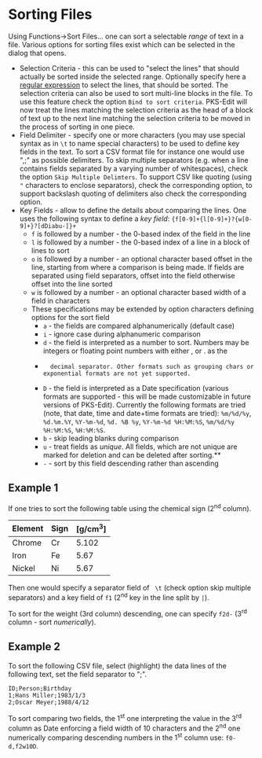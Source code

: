 # Sorting Files

Using Functions->Sort Files... one can sort a selectable *range* of text in a file. Various options for sorting files exist which 
can be selected in the dialog that opens.

- Selection Criteria - this can be used to "select the lines" that should actually be sorted inside the selected range. Optionally specify here a 
  [regular expression](#regular-expressions) to select the lines, that should be sorted. The selection criteria can also be used to sort multi-line blocks
  in the file. To use this feature check the option `Bind to sort criteria`. PKS-Edit will now treat the lines matching the selection criteria as the head
  of a block of text up to the next line matching the selection criteria to be moved in the process of sorting in one piece.
- Field Delimiter - specify one or more characters (you may use special syntax as in `\t` to name special characters) to be used to define key fields
  in the text. To sort a CSV format file for instance one would use ",;" as possible delimiters. To skip multiple separators (e.g. when a line contains fields
  separated by a varying number of whitespaces), check the option `Skip Multiple Delimters`. To support CSV like quoting (using `"` characters to enclose
  separators), check the corresponding option, to support backslash quoting of delimiters also check the corresponding option.
- Key Fields - allow to define the details about comparing the lines. One uses the following syntax to define a *key field*: `{f[0-9]+{l[0-9]+}?{w[0-9]+}?[dDiabu-]}+`
  - `f` is followed by a number - the 0-based index of the field in the line
  - `l` is followed by a number - the 0-based index of a line in a block of lines to sort
  - `o` is followed by a number - an optional character based offset in the line, starting from where a comparison is being made. If fields 
     are separated using field separators, offset into the field otherwise offset into the line sorted
  - `w` is followed by a number - an optional character based width of a field in characters
  - These specifications may be extended by option characters defining options for the sort field
    - `a` - the fields are compared alphanumerically (default case)
    - `i` - ignore case during alphanumeric comparison
    - `d` - the field is interpreted as a number to sort. Numbers may be integers or floating point numbers with either , or . as the
    -       decimal separator. Other formats such as grouping chars or exponential formats are not yet supported.
    - `D` - the field is interpreted as a Date specification (various formats are supported - this will be made customizable in future versions of PKS-Edit).
            Currently the following formats are tried (note, that date, time and date+time formats are tried): `%m/%d/%y`, `%d.%m.%Y`,
	        `%Y-%m-%d`, `%d. %B %y`, `%Y-%m-%d %H:%M:%S`, `%m/%d/%y %H:%M:%S`, `%H:%M:%S`. 
    - `b` - skip leading blanks during comparison
    - `u` - treat fields as *unique*. All fields, which are not unique are marked for deletion and can be deleted after sorting.**
    - `-` - sort by this field descending rather than ascending

## Example 1

If one tries to sort the following table using the chemical sign (2<sup>nd</sup> column).

Element|Sign|\[g/cm<sup>3</sup>]
-------|----|-----
Chrome|Cr|5.102 
Iron|Fe|5.67 
Nickel|Ni|5.67

Then one would specify a separator field of ` \t` (check option skip multiple separators) and a key field of `f1` (2<sup>nd</sup> key in the line split by `|`).

To sort for the weight (3rd column) descending, one can specify `f2d-` (3<sup>rd</sup> column - sort *numerically*).

## Example 2

To sort the following CSV file, select \(highlight) the data lines of the following text, set the field separator to ";".

```csv
ID;Person;Birthday
1;Hans Miller;1983/1/3
2;Oscar Meyer;1988/4/12
```

To sort comparing two fields, the 1<sup>st</sup> one interpreting the value in the 3<sup>rd</sup> column as Date enforcing a field width
of 10 characters and the 2<sup>nd</sup> one numerically comparing descending numbers in the 1<sup>st</sup> column use: `f0-d,f2w10D`.





